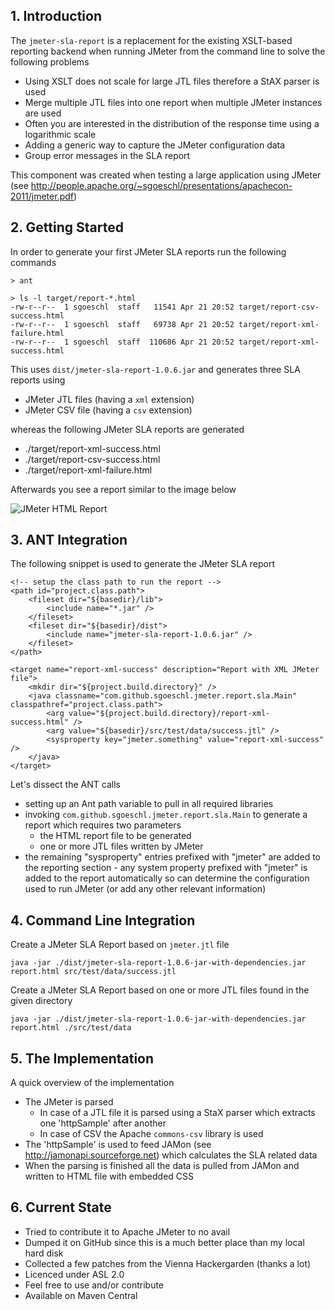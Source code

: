 ## 1. Introduction 

The `jmeter-sla-report` is a replacement for the existing XSLT-based reporting backend when running JMeter from the command line to solve the following problems

* Using XSLT does not scale for large JTL files therefore a StAX parser is used
* Merge multiple JTL files into one report when multiple JMeter instances are used
* Often you are interested in the distribution of the response time using a logarithmic scale
* Adding a generic way to capture the JMeter configuration data
* Group error messages in the SLA report

This component was created when testing a large application using JMeter (see http://people.apache.org/~sgoeschl/presentations/apachecon-2011/jmeter.pdf)

## 2. Getting Started

In order to generate your first JMeter SLA reports run the following commands

```
> ant

> ls -l target/report-*.html
-rw-r--r--  1 sgoeschl  staff   11541 Apr 21 20:52 target/report-csv-success.html
-rw-r--r--  1 sgoeschl  staff   69738 Apr 21 20:52 target/report-xml-failure.html
-rw-r--r--  1 sgoeschl  staff  110686 Apr 21 20:52 target/report-xml-success.html
```

This uses `dist/jmeter-sla-report-1.0.6.jar` and generates three SLA reports using

* JMeter JTL files (having a `xml` extension)
* JMeter CSV file (having a `csv` extension)

whereas the following JMeter SLA reports are generated

* ./target/report-xml-success.html
* ./target/report-csv-success.html
* ./target/report-xml-failure.html

Afterwards you see a report similar to the image below

![JMeter HTML Report](./images/access-log-sla-report.png "JMeter SLA Report")

## 3. ANT Integration

The following snippet is used to generate the JMeter SLA report

```
<!-- setup the class path to run the report -->
<path id="project.class.path">
    <fileset dir="${basedir}/lib">
        <include name="*.jar" />
    </fileset>
    <fileset dir="${basedir}/dist">
        <include name="jmeter-sla-report-1.0.6.jar" />
    </fileset>
</path>

<target name="report-xml-success" description="Report with XML JMeter file">
    <mkdir dir="${project.build.directory}" />
    <java classname="com.github.sgoeschl.jmeter.report.sla.Main" classpathref="project.class.path">
        <arg value="${project.build.directory}/report-xml-success.html" />
        <arg value="${basedir}/src/test/data/success.jtl" />
        <sysproperty key="jmeter.something" value="report-xml-success" />
    </java>
</target>
```

Let's dissect the ANT calls

* setting up an Ant path variable to pull in all required libraries
* invoking `com.github.sgoeschl.jmeter.report.sla.Main` to generate a report which requires two parameters
   * the HTML report file to be generated
   * one or more JTL files written by JMeter
* the remaining "sysproperty" entries prefixed with "jmeter" are added to the reporting section - any system property prefixed with "jmeter" is added to the report automatically so can determine the configuration used to run JMeter (or add any other relevant information)

## 4. Command Line Integration

Create a JMeter SLA Report based on `jmeter.jtl` file 

```
java -jar ./dist/jmeter-sla-report-1.0.6-jar-with-dependencies.jar report.html src/test/data/success.jtl
```

Create a JMeter SLA Report based on one or more JTL files found in the given directory

```
java -jar ./dist/jmeter-sla-report-1.0.6-jar-with-dependencies.jar report.html ./src/test/data

```

## 5. The Implementation

A quick overview of the implementation

* The JMeter is parsed
    * In case of a JTL file it is parsed using a StaX parser which extracts one 'httpSample' after another
    * In case of CSV the Apache `commons-csv` library is used  
* The 'httpSample' is used to feed JAMon (see http://jamonapi.sourceforge.net) which calculates the SLA related data
* When the parsing is finished all the data is pulled from JAMon and written to HTML file with embedded CSS

## 6. Current State

* Tried to contribute it to Apache JMeter to no avail
* Dumped it on GitHub since this is a much better place than my local hard disk
* Collected a few patches from the Vienna Hackergarden (thanks a lot)
* Licenced under ASL 2.0
* Feel free to use and/or contribute
* Available on Maven Central
